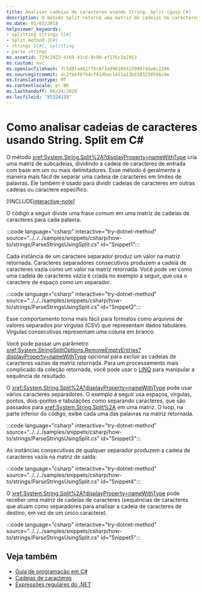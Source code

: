 ```yaml
---
title: Analisar cadeias de caracteres usando String. Split (guia C#)
description: O método Split retorna uma matriz de cadeias de caracteres divididas de um conjunto de delimitadores. Esta á uma maneira fácil de analisar cadeias de caracteres.
ms.date: 01/03/2018
helpviewer_keywords:
- splitting strings [C#]
- Split method [C#]
- strings [C#], splitting
- parse strings
ms.assetid: 729c2923-4169-41c6-9c90-ef176c1e2953
ms.custom: mvc
ms.openlocfilehash: 7c5d8fa462775c6f3a9981693129997dda6c2286
ms.sourcegitcommit: dc2feef0794cf41dbac1451a13b8183258566c0e
ms.translationtype: MT
ms.contentlocale: pt-BR
ms.lasthandoff: 06/24/2020
ms.locfileid: "85324135"
---
```

# <a name="how-to-parse-strings-using-stringsplit-in-c"></a>Como analisar cadeias de caracteres usando String. Split em C\#

O método <xref:System.String.Split%2A?displayProperty=nameWithType> cria uma matriz de subcadeias, dividindo a cadeia de caracteres de entrada com base em um ou mais delimitadores. Esse método é geralmente a maneira mais fácil de separar uma cadeia de caracteres em limites de palavras. Ele também é usado para dividir cadeias de caracteres em outras cadeias ou caractere específico.

[!INCLUDE[interactive-note](~/includes/csharp-interactive-note.md)]

O código a seguir divide uma frase comum em uma matriz de cadeias de caracteres para cada palavra.

:::code language="csharp" interactive="try-dotnet-method" source="../../../samples/snippets/csharp/how-to/strings/ParseStringsUsingSplit.cs" id="Snippet1":::

Cada instância de um caractere separador produz um valor na matriz retornada. Caracteres separadores consecutivos produzem a cadeia de caracteres vazia como um valor na matriz retornada. Você pode ver como uma cadeia de caracteres vazia é criada no exemplo a seguir, que usa o caractere de espaço como um separador.

:::code language="csharp" interactive="try-dotnet-method" source="../../../samples/snippets/csharp/how-to/strings/ParseStringsUsingSplit.cs" id="Snippet2":::

Esse comportamento torna mais fácil para formatos como arquivos de valores separados por vírgulas (CSV) que representam dados tabulares. Vírgulas consecutivas representam uma coluna em branco.

Você pode passar um parâmetro <xref:System.StringSplitOptions.RemoveEmptyEntries?displayProperty=nameWithType> opcional para excluir as cadeias de caracteres vazias da matriz retornada. Para um processamento mais complicado da coleção retornada, você pode usar o [LINQ](../programming-guide/concepts/linq/index.md) para manipular a sequência de resultado.

O <xref:System.String.Split%2A?displayProperty=nameWithType> pode usar vários caracteres separadores.
O exemplo a seguir usa espaços, vírgulas, pontos, dois-pontos e tabulações como separando caracteres, que são passados para <xref:System.String.Split%2A> em uma matriz.
O loop, na parte inferior do código, exibe cada uma das palavras na matriz retornada.

:::code language="csharp" interactive="try-dotnet-method" source="../../../samples/snippets/csharp/how-to/strings/ParseStringsUsingSplit.cs" id="Snippet3":::

As instâncias consecutivas de qualquer separador produzem a cadeia de caracteres vazia na matriz de saída:

:::code language="csharp" interactive="try-dotnet-method" source="../../../samples/snippets/csharp/how-to/strings/ParseStringsUsingSplit.cs" id="Snippet4":::

O <xref:System.String.Split%2A?displayProperty=nameWithType> pode receber uma matriz de cadeias de caracteres (sequências de caracteres que atuam como separadores para analisar a cadeia de caracteres de destino, em vez de um único caractere).

:::code language="csharp" interactive="try-dotnet-method" source="../../../samples/snippets/csharp/how-to/strings/ParseStringsUsingSplit.cs" id="Snippet5":::

## <a name="see-also"></a>Veja também

- [Guia de programação em C#](../programming-guide/index.md)
- [Cadeias de caracteres](../programming-guide/strings/index.md)
- [Expressões regulares do .NET](../../standard/base-types/regular-expressions.md)
